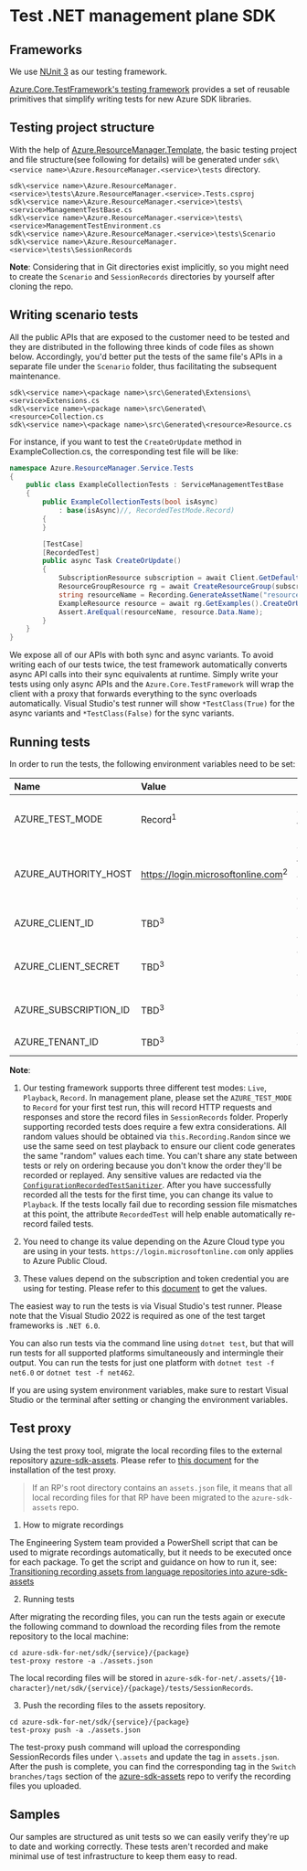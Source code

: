 # Test .NET management plane SDK

## Frameworks

We use [NUnit 3][nunit] as our testing framework.

[Azure.Core.TestFramework's testing framework][core_tests] provides a set of reusable primitives that simplify writing tests for new Azure SDK libraries.

## Testing project structure

With the help of [Azure.ResourceManager.Template][mgmt_template], the basic testing project and file structure(see following for details) will be generated under `sdk\<service name>\Azure.ResourceManager.<service>\tests` directory.

```text
sdk\<service name>\Azure.ResourceManager.<service>\tests\Azure.ResourceManager.<service>.Tests.csproj
sdk\<service name>\Azure.ResourceManager.<service>\tests\<service>ManagementTestBase.cs
sdk\<service name>\Azure.ResourceManager.<service>\tests\<service>ManagementTestEnvironment.cs
sdk\<service name>\Azure.ResourceManager.<service>\tests\Scenario
sdk\<service name>\Azure.ResourceManager.<service>\tests\SessionRecords
```

**Note**: Considering that in Git directories exist implicitly, so you might need to create the `Scenario` and `SessionRecords` directories by yourself after cloning the repo.

## Writing scenario tests

All the public APIs that are exposed to the customer need to be tested and they are distributed in the following three kinds of code files as shown below. Accordingly, you'd better put the tests of the same file's APIs in a separate file under the `Scenario` folder, thus facilitating the subsequent maintenance.

```text
sdk\<service name>\<package name>\src\Generated\Extensions\<service>Extensions.cs
sdk\<service name>\<package name>\src\Generated\<resource>Collection.cs
sdk\<service name>\<package name>\src\Generated\<resource>Resource.cs
```

For instance, if you want to test the `CreateOrUpdate` method in ExampleCollection.cs, the corresponding test file will be like:

```csharp
namespace Azure.ResourceManager.Service.Tests
{
    public class ExampleCollectionTests : ServiceManagementTestBase
    {
        public ExampleCollectionTests(bool isAsync)
            : base(isAsync)//, RecordedTestMode.Record)
        {
        }

        [TestCase]
        [RecordedTest]
        public async Task CreateOrUpdate()
        {
            SubscriptionResource subscription = await Client.GetDefaultSubscriptionAsync();
            ResourceGroupResource rg = await CreateResourceGroup(subscription, "testRg", AzureLocation.WestUS);
            string resourceName = Recording.GenerateAssetName("resource");
            ExampleResource resource = await rg.GetExamples().CreateOrUpdateAsync(WaitUntil.Completed, resourceName, new ExampleData());
            Assert.AreEqual(resourceName, resource.Data.Name);
        }
    }
}
```

We expose all of our APIs with both sync and async variants. To avoid writing each of our tests twice, the test framework automatically converts async API calls into their sync equivalents at runtime. Simply write your tests using only async APIs and the `Azure.Core.TestFramework` will wrap the client with a proxy that forwards everything to the sync overloads automatically. Visual Studio's test runner will show `*TestClass(True)` for the async variants and `*TestClass(False)` for the sync variants.

## Running tests

In order to run the tests, the following environment variables need to be set:

| Name | Value | Description |
| :--- | :---- | :---------- |
| AZURE_TEST_MODE | Record<sup>1</sup> | Specify in which mode the test will run |
| AZURE_AUTHORITY_HOST | https://login.microsoftonline.com<sup>2</sup> | The host of the Azure Active Directory authority |
| AZURE_CLIENT_ID | TBD<sup>3</sup> | The Service Principal Application ID |
| AZURE_CLIENT_SECRET | TBD<sup>3</sup> | A Service Principal Authentication Key |
| AZURE_SUBSCRIPTION_ID | TBD<sup>3</sup> | The Azure Subscription ID |
| AZURE_TENANT_ID | TBD<sup>3</sup> | The AAD Tenant ID |

**Note**:

1. Our testing framework supports three different test modes: `Live`, `Playback`, `Record`. In management plane, please set the `AZURE_TEST_MODE` to `Record` for your first test run, this will record HTTP requests and responses and store the record files in `SessionRecords` folder. Properly supporting recorded tests does require a few extra considerations. All random values should be obtained via `this.Recording.Random` since we use the same seed on test playback to ensure our client code generates the same "random" values each time. You can't share any state between tests or rely on ordering because you don't know the order they'll be recorded or replayed. Any sensitive values are redacted via the [`ConfigurationRecordedTestSanitizer`][test_sanitizer]. After you have successfully recorded all the tests for the first time, you can change its value to `Playback`. If the tests locally fail due to recording session file mismatches at this point, the attribute `RecordedTest` will help enable automatically re-record failed tests.

2. You need to change its value depending on the Azure Cloud type you are using in your tests. `https://login.microsoftonline.com` only applies to Azure Public Cloud.

3. These values depend on the subscription and token credential you are using for testing. Please refer to this [document][authenticate] to get the values.

The easiest way to run the tests is via Visual Studio's test runner. Please note that the Visual Studio 2022 is required as one of the test target frameworks is `.NET 6.0`.

You can also run tests via the command line using `dotnet test`, but that will run tests for all supported platforms simultaneously and intermingle their output. You can run the tests for just one platform with `dotnet test -f net6.0` or `dotnet test -f net462`.

If you are using system environment variables, make sure to restart Visual Studio or the terminal after setting or changing the environment variables.

## Test proxy

Using the test proxy tool, migrate the local recording files to the external repository [azure-sdk-assets](https://github.com/Azure/azure-sdk-assets). Please refer to [this document](https://github.com/Azure/azure-sdk-tools/blob/main/tools/test-proxy/Azure.Sdk.Tools.TestProxy/README.md#installation) for the installation of the test proxy.

> If an RP's root directory contains an `assets.json` file, it means that all local recording files for that RP have been migrated to the `azure-sdk-assets` repo.

1. How to migrate recordings
 
The Engineering System team provided a PowerShell script that can be used to migrate recordings automatically, but it needs to be executed once for each package. To get the script and guidance on how to run it, see: [Transitioning recording assets from language repositories into azure-sdk-assets](https://nam06.safelinks.protection.outlook.com/?url=https%3A%2F%2Fgithub.com%2FAzure%2Fazure-sdk-tools%2Fblob%2Fmain%2Feng%2Fcommon%2Ftestproxy%2Ftransition-scripts%2FREADME.md&data=05%7C01%7Cv-minghc%40microsoft.com%7C884353a5d83a4f7daef608db6d61e24b%7C72f988bf86f141af91ab2d7cd011db47%7C1%7C0%7C638224039445940738%7CUnknown%7CTWFpbGZsb3d8eyJWIjoiMC4wLjAwMDAiLCJQIjoiV2luMzIiLCJBTiI6Ik1haWwiLCJXVCI6Mn0%3D%7C3000%7C%7C%7C&sdata=ZKJqiD58%2FC6LvkWrG1iY2%2F7dRSQarAXsO9se7ftl1pE%3D&reserved=0)

2. Running tests

After migrating the recording files, you can run the tests again or execute the following command to download the recording files from the remote repository to the local machine:
```
cd azure-sdk-for-net/sdk/{service}/{package}
test-proxy restore -a ./assets.json
```
The local recording files will be stored in `azure-sdk-for-net/.assets/{10-character}/net/sdk/{service}/{package}/tests/SessionRecords`.

3. Push the recording files to the assets repository.

```
cd azure-sdk-for-net/sdk/{service}/{package}
test-proxy push -a ./assets.json
```
The test-proxy push command will upload the corresponding SessionRecords files under `\.assets` and update the tag in `assets.json`.
After the push is complete, you can find the corresponding tag in the `Switch branches/tags` section of the [azure-sdk-assets](https://github.com/Azure/azure-sdk-assets) repo  to verify the recording files you uploaded.

## Samples

Our samples are structured as unit tests so we can easily verify they're up to date and working correctly. These tests aren't recorded and make minimal use of test infrastructure to keep them easy to read.

<!-- LINKS -->
[nunit]: https://docs.nunit.org/
[core_tests]: https://github.com/Azure/azure-sdk-for-net/tree/master/sdk/core/Azure.Core.TestFramework
[mgmt_template]: https://github.com/Azure/azure-sdk-for-net/tree/main/eng/templates/Azure.ResourceManager.Template
[test_sanitizer]: https://github.com/Azure/azure-sdk-for-net/tree/main/sdk/core/Azure.Core.TestFramework#sanitizing
[authenticate]: https://github.com/Azure/azure-sdk-for-net/blob/main/sdk/resourcemanager/Azure.ResourceManager/docs/AuthUsingEnvironmentVariables.md
